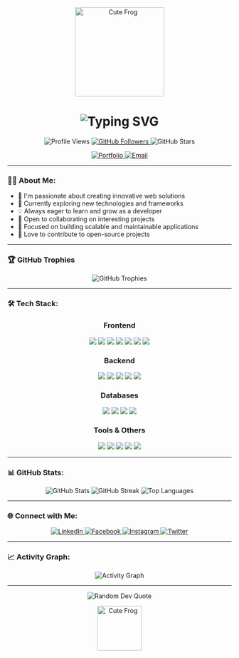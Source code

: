 <div align="center">
  <img src="https://media.baamboozle.com/uploads/images/233288/1650344510_17986_gif-url.gif" alt="Cute Frog" width="200" height="200"/>
</div>

<h1 align="center">
  <img src="https://readme-typing-svg.herokuapp.com?font=Fira+Code&pause=1000&color=2196F3&center=true&vCenter=true&width=435&lines=Hi+%F0%9F%91%8B%2C+I'm+ILYAS+DOUGHMI;Full+Stack+Developer;From+Morocco" alt="Typing SVG" />
</h1>

<div align="center">
  <img src="https://komarev.com/ghpvc/?username=ilyas-doughmi&label=Profile%20views&color=0e75b6&style=flat" alt="Profile Views" />
  <a href="https://github.com/ilyas-doughmi?tab=followers">
    <img src="https://img.shields.io/github/followers/ilyas-doughmi?label=Followers&style=social" alt="GitHub Followers" />
  </a>
  <img src="https://img.shields.io/github/stars/ilyas-doughmi?label=Stars&style=social" alt="GitHub Stars" />
</div>

<p align="center">
  <a href="https://ilyas-doughmi.vercel.app/" target="_blank">
    <img src="https://img.shields.io/badge/Portfolio-2196F3?style=for-the-badge&logo=About.me&logoColor=white" alt="Portfolio" />
  </a>
  <a href="mailto:your.email@example.com">
    <img src="https://img.shields.io/badge/Email-D14836?style=for-the-badge&logo=gmail&logoColor=white" alt="Email" />
  </a>
</p>

---

### 👨‍💻 About Me:

- 🔭 I'm passionate about creating innovative web solutions
- 🌱 Currently exploring new technologies and frameworks
- 💡 Always eager to learn and grow as a developer
- 🤝 Open to collaborating on interesting projects
- 🎯 Focused on building scalable and maintainable applications
- 🌟 Love to contribute to open-source projects

---

### 🏆 GitHub Trophies

<div align="center">
  <img src="https://github-profile-trophy.vercel.app/?username=ilyas-doughmi&theme=radical&no-frame=false&no-bg=true&margin-w=4" alt="GitHub Trophies" />
</div>

---

### 🛠️ Tech Stack:

<div align="center">
  <h3>Frontend</h3>
  <img src="https://img.shields.io/badge/HTML5-E34F26?style=for-the-badge&logo=html5&logoColor=white" />
  <img src="https://img.shields.io/badge/CSS3-1572B6?style=for-the-badge&logo=css3&logoColor=white" />
  <img src="https://img.shields.io/badge/JavaScript-F7DF1E?style=for-the-badge&logo=javascript&logoColor=black" />
  <img src="https://img.shields.io/badge/TypeScript-007ACC?style=for-the-badge&logo=typescript&logoColor=white" />
  <img src="https://img.shields.io/badge/React-20232A?style=for-the-badge&logo=react&logoColor=61DAFB" />
  <img src="https://img.shields.io/badge/Tailwind_CSS-38B2AC?style=for-the-badge&logo=tailwind-css&logoColor=white" />
  <img src="https://img.shields.io/badge/Next.js-000000?style=for-the-badge&logo=next.js&logoColor=white" />
  
  <h3>Backend</h3>
  <img src="https://img.shields.io/badge/Node.js-339933?style=for-the-badge&logo=nodedotjs&logoColor=white" />
  <img src="https://img.shields.io/badge/Python-3776AB?style=for-the-badge&logo=python&logoColor=white" />
  <img src="https://img.shields.io/badge/PHP-777BB4?style=for-the-badge&logo=php&logoColor=white" />
  <img src="https://img.shields.io/badge/C%23-239120?style=for-the-badge&logo=c-sharp&logoColor=white" />
  <img src="https://img.shields.io/badge/Express.js-000000?style=for-the-badge&logo=express&logoColor=white" />
  
  <h3>Databases</h3>
  <img src="https://img.shields.io/badge/MySQL-00000F?style=for-the-badge&logo=mysql&logoColor=white" />
  <img src="https://img.shields.io/badge/MongoDB-4EA94B?style=for-the-badge&logo=mongodb&logoColor=white" />
  <img src="https://img.shields.io/badge/PostgreSQL-316192?style=for-the-badge&logo=postgresql&logoColor=white" />
  <img src="https://img.shields.io/badge/Redis-DC382D?style=for-the-badge&logo=redis&logoColor=white" />
  
  <h3>Tools & Others</h3>
  <img src="https://img.shields.io/badge/Git-F05032?style=for-the-badge&logo=git&logoColor=white" />
  <img src="https://img.shields.io/badge/Firebase-FFCA28?style=for-the-badge&logo=firebase&logoColor=black" />
  <img src="https://img.shields.io/badge/Docker-2496ED?style=for-the-badge&logo=docker&logoColor=white" />
  <img src="https://img.shields.io/badge/AWS-232F3E?style=for-the-badge&logo=amazon-aws&logoColor=white" />
  <img src="https://img.shields.io/badge/Vercel-000000?style=for-the-badge&logo=vercel&logoColor=white" />
</div>

---

### 📊 GitHub Stats:

<div align="center">
  <img src="https://github-readme-stats.vercel.app/api?username=ilyas-doughmi&show_icons=true&theme=radical" alt="GitHub Stats" />
  <img src="https://github-readme-streak-stats.herokuapp.com/?user=ilyas-doughmi&theme=radical" alt="GitHub Streak" />
  <img src="https://github-readme-stats.vercel.app/api/top-langs/?username=ilyas-doughmi&theme=radical&layout=compact" alt="Top Languages" />
</div>

---

### 🌐 Connect with Me:

<div align="center">
  <a href="https://www.linkedin.com/in/ilyas-doughmi/" target="_blank">
    <img src="https://img.shields.io/badge/LinkedIn-0077B5?style=for-the-badge&logo=linkedin&logoColor=white" alt="LinkedIn" />
  </a>
  <a href="https://web.facebook.com/profile.php?id=100092350352413" target="_blank">
    <img src="https://img.shields.io/badge/Facebook-1877F2?style=for-the-badge&logo=facebook&logoColor=white" alt="Facebook" />
  </a>
  <a href="https://instagram.com/doughmi.ilyas1" target="_blank">
    <img src="https://img.shields.io/badge/Instagram-E4405F?style=for-the-badge&logo=instagram&logoColor=white" alt="Instagram" />
  </a>
  <a href="https://twitter.com/yourusername" target="_blank">
    <img src="https://img.shields.io/badge/Twitter-1DA1F2?style=for-the-badge&logo=twitter&logoColor=white" alt="Twitter" />
  </a>
</div>

---

### 📈 Activity Graph:

<div align="center">
  <img src="https://github-readme-activity-graph.vercel.app/graph?username=ilyas-doughmi&theme=radical" alt="Activity Graph" />
</div>

---

<p align="center">
  <img src="https://quotes-github-readme.vercel.app/api?type=horizontal&theme=radical" alt="Random Dev Quote" />
</p>

<div align="center">
  <img src="https://media.baamboozle.com/uploads/images/233288/1650344510_17986_gif-url.gif" alt="Cute Frog" width="100" height="100"/>
</div>
